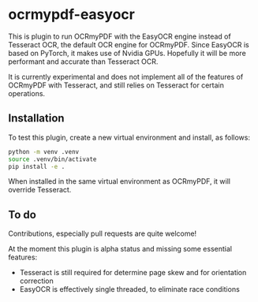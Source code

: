 # ocrmypdf-easyocr

This is plugin to run OCRmyPDF with the EasyOCR engine instead of Tesseract OCR,
the default OCR engine for OCRmyPDF. Since EasyOCR is based on PyTorch, it makes
use of Nvidia GPUs. Hopefully it will be more performant and accurate than Tesseract OCR.

It is currently experimental and does not implement all of the features of
OCRmyPDF with Tesseract, and still relies on Tesseract for certain operations.

## Installation

To test this plugin, create a new virtual environment and install, as follows:

```bash
python -m venv .venv
source .venv/bin/activate
pip install -e .
```

When installed in the same virtual environment as OCRmyPDF, it will override Tesseract.

## To do

Contributions, especially pull requests are quite welcome!

At the moment this plugin is alpha status and missing some essential features:
- Tesseract is still required for determine page skew and for orientation correction
- EasyOCR is effectively single threaded, to eliminate race conditions


